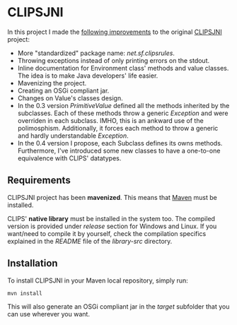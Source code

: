 CLIPSJNI
========

In this project I made the [following improvements](https://sourceforge.net/p/clipsrules/discussion/776945/thread/01312882) to the original [CLIPSJNI](https://sourceforge.net/projects/clipsrules/) project:

 * More "standardized" package name: _net.sf.clipsrules_.
 * Throwing exceptions instead of only printing errors on the stdout.
 * Inline documentation for Environment class' methods and value classes. The idea is to make Java developers' life easier.
 * Mavenizing the project.
 * Creating an OSGi compliant jar.
 * Changes on Value's classes design.
  * In the 0.3 version _PrimitiveValue_ defined all the methods inherited by the subclasses. Each of these methods throw a generic _Exception_ and were overriden in each subclass. IMHO, this is an ankward use of the polimosphism. Additionally, it forces each method to throw a generic and hardly understandable _Exception_.
  * In the 0.4 version I propose, each Subclass defines its owns methods. Furthermore, I've introduced some new classes to have a one-to-one equivalence with CLIPS' datatypes.


Requirements
------------

CLIPSJNI project has been __mavenized__.
This means that [Maven](http://maven.apache.org/) must be installed.

CLIPS' __native library__ must be installed in the system too.
The compiled version is provided under _release_ section for Windows and Linux.
If you want/need to compile it by yourself, check the compilation specifics explained in the _README_ file of the _library-src_ directory.


Installation
------------

To install CLIPSJNI in your Maven local repository, simply run:

    mvn install

This will also generate an OSGi compliant jar in the _target_ subfolder that you can use wherever you want.
